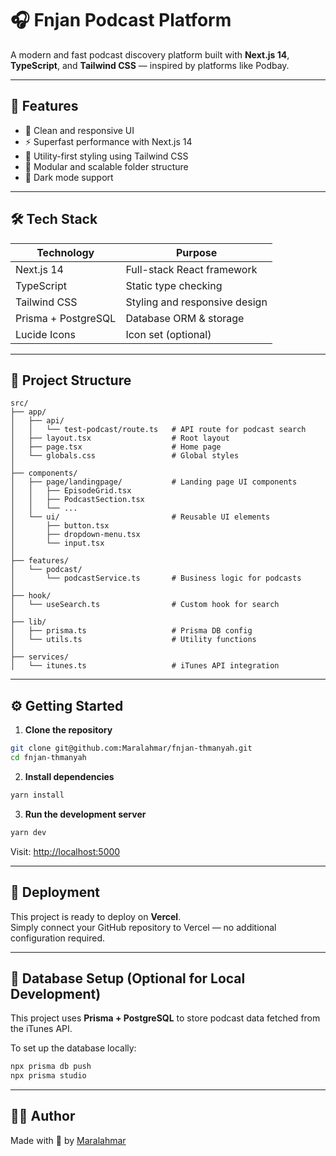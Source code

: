 # 🎧 Fnjan Podcast Platform

A modern and fast podcast discovery platform built with **Next.js 14**, **TypeScript**, and **Tailwind CSS** — inspired by platforms like Podbay.

---

## 🚀 Features

- 🎨 Clean and responsive UI
- ⚡ Superfast performance with Next.js 14
- 💅 Utility-first styling using Tailwind CSS
- 🔧 Modular and scalable folder structure
- 🌙 Dark mode support

---

## 🛠️ Tech Stack

| Technology     | Purpose                          |
|----------------|----------------------------------|
| Next.js 14     | Full-stack React framework       |
| TypeScript     | Static type checking              |
| Tailwind CSS   | Styling and responsive design     |
| Prisma + PostgreSQL | Database ORM & storage     |
| Lucide Icons   | Icon set (optional)               |

---

## 📁 Project Structure

```
src/
├── app/
│   ├── api/
│   │   └── test-podcast/route.ts   # API route for podcast search
│   ├── layout.tsx                  # Root layout
│   ├── page.tsx                    # Home page
│   └── globals.css                 # Global styles
│
├── components/
│   ├── page/landingpage/           # Landing page UI components
│   │   ├── EpisodeGrid.tsx
│   │   ├── PodcastSection.tsx
│   │   └── ...
│   └── ui/                         # Reusable UI elements
│       ├── button.tsx
│       ├── dropdown-menu.tsx
│       └── input.tsx
│
├── features/
│   └── podcast/
│       └── podcastService.ts       # Business logic for podcasts
│
├── hook/
│   └── useSearch.ts                # Custom hook for search
│
├── lib/
│   ├── prisma.ts                   # Prisma DB config
│   └── utils.ts                    # Utility functions
│
├── services/
│   └── itunes.ts                   # iTunes API integration
```

---

## ⚙️ Getting Started

1. **Clone the repository**
```bash
git clone git@github.com:Maralahmar/fnjan-thmanyah.git
cd fnjan-thmanyah
```

2. **Install dependencies**
```bash
yarn install
```

3. **Run the development server**
```bash
yarn dev
```

Visit: [http://localhost:5000](http://localhost:5000)

---

## 🚀 Deployment

This project is ready to deploy on **Vercel**.  
Simply connect your GitHub repository to Vercel — no additional configuration required.

---

## 🧩 Database Setup (Optional for Local Development)

This project uses **Prisma + PostgreSQL** to store podcast data fetched from the iTunes API.

To set up the database locally:

```bash
npx prisma db push
npx prisma studio
```

---

## 🧑‍💻 Author

Made with 💙 by [Maralahmar](https://github.com/Maralahmar)
